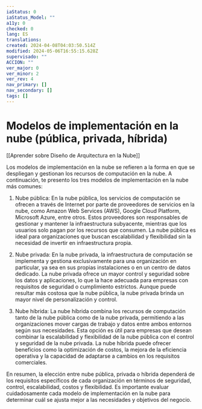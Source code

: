 ```yaml
---
iaStatus: 0
iaStatus_Model: ""
a11y: 0
checked: 0
lang: ES
translations: 
created: 2024-04-08T04:03:50.514Z
modified: 2024-05-06T16:55:15.628Z
supervisado: ""
ACCION: ""
ver_major: 0
ver_minor: 2
ver_rev: 4
nav_primary: []
nav_secondary: []
tags: []
---
```

# Modelos de implementación en la nube (pública, privada, híbrida)

[[Aprender sobre Diseño de Arquitectura en la Nube]]

Los modelos de implementación en la nube se refieren a la forma en que se despliegan y gestionan los recursos de computación en la nube. A continuación, te presento los tres modelos de implementación en la nube más comunes:

1. Nube pública:
En la nube pública, los servicios de computación se ofrecen a través de Internet por parte de proveedores de servicios en la nube, como Amazon Web Services (AWS), Google Cloud Platform, Microsoft Azure, entre otros. Estos proveedores son responsables de gestionar y mantener la infraestructura subyacente, mientras que los usuarios solo pagan por los recursos que consumen. La nube pública es ideal para organizaciones que buscan escalabilidad y flexibilidad sin la necesidad de invertir en infraestructura propia.

2. Nube privada:
En la nube privada, la infraestructura de computación se implementa y gestiona exclusivamente para una organización en particular, ya sea en sus propias instalaciones o en un centro de datos dedicado. La nube privada ofrece un mayor control y seguridad sobre los datos y aplicaciones, lo que la hace adecuada para empresas con requisitos de seguridad o cumplimiento estrictos. Aunque puede resultar más costosa que la nube pública, la nube privada brinda un mayor nivel de personalización y control.

3. Nube híbrida:
La nube híbrida combina los recursos de computación tanto de la nube pública como de la nube privada, permitiendo a las organizaciones mover cargas de trabajo y datos entre ambos entornos según sus necesidades. Esta opción es útil para empresas que desean combinar la escalabilidad y flexibilidad de la nube pública con el control y seguridad de la nube privada. La nube híbrida puede ofrecer beneficios como la optimización de costos, la mejora de la eficiencia operativa y la capacidad de adaptarse a cambios en los requisitos comerciales.

En resumen, la elección entre nube pública, privada o híbrida dependerá de los requisitos específicos de cada organización en términos de seguridad, control, escalabilidad, costos y flexibilidad. Es importante evaluar cuidadosamente cada modelo de implementación en la nube para determinar cuál se ajusta mejor a las necesidades y objetivos del negocio.
